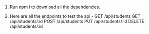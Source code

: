 1. Run npm i to download all the dependencies.
   
2. Here are all the endpoints to test the api -
   GET /api/students
   GET /api/students/:id
   POST /api/students
   PUT /api/students/:id
   DELETE /api/students/:id
